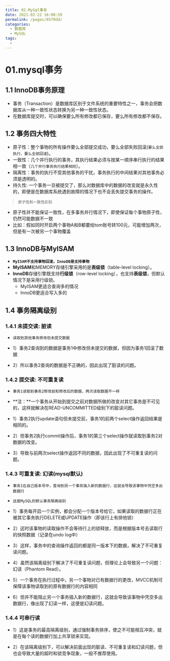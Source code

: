 ```yaml
---
title: 02.MySql事务
date: 2021-02-22 16:00:59
permalink: /pages/65f9dd/
categories:
  - 数据库
  - MySQL
tags:
  - 
---
```

# 01.mysql事务

## 1.1 InnoDB事务原理

- 事务（Transaction）是数据库区别于文件系统的重要特性之一，事务会把数据库从一种一致性状态转换为另一种一致性状态。
- 在数据库提交时，可以确保要么所有修改都已保存，要么所有修改都不保存。


## 1.2 事务四大特性

- 原子性：整个事物的所有操作要么全部提交成功，要么全部失败回滚(`要么全部执行，要么全部回滚`)。
- 一致性：几个并行执行的事务，其执行结果必须与按某一顺序串行执行的结果相一致（`几个并行事务执行结果相同`）。
- 隔离性：事务的执行不受其他事务的干扰，事务执行的中间结果对其他事务必须是透明的。
- 持久性:  一个事务一旦被提交了，那么对数据库中的数据的改变就是永久性的，即便是在数据库系统遇到故障的情况下也不会丢失提交事务的操作。

> `原子性和一致性区别`

- 原子性并不能保证一致性，在多事务并行情况下，即使保证每个事物原子性，仍然可能数据不一致
- 比如：假如同时开启两个事物A和B都要给tom账号转100元，可能增加两次，但是有一次被另一个事物覆盖

## 1.3 InnoDB与MyISAM

- **`MyISAM不支持事物回滚，InnoDB是支持事物`**
- **MyISAM**和MEMORY存储引擎采用的是**表级锁**（table-level locking）。
- **InnoDB**存储引擎既支持**行级锁**（row-level locking），也支持**表级锁**，但默认情况下是采用行级锁。
     - MyISAM更适合查询多的情况
     - InnoDB更适合写入多的

## 1.4 事务隔离级别

### 1.4.1 未提交读: 脏读

- `读取到其他事务修改但未提交数据`

- 1）事务2查询到的数据是事务1中修改但未提交的数据，但因为事务1回滚了数据
- 2）所以事务2查询的数据是不正确的，因此出现了脏读的问题。

### 1.4.2 提交读: 不可重复读

- `事务1读取到事务2修改前和修改后的数据，两次读取数据不一样`

- **注：**一个事务从开始到提交之前对数据所做的改变对其它事务是不可见的，这样就解决在READ-UNCOMMITTED级别下的脏读问题。
- 1）事务2执行update语句但未提交前，事务1的前两个select操作返回结果是相同的。
- 2）但事务2执行commit操作后，事务1的第三个select操作就读取到事务2对数据的改变。
- 3）导致与前两次select操作返回不同的数据，因此出现了不可重复读的问题。

### 1.4.3 可重复读: 幻读(mysql默认)

- `事务1在自己版本号中，查询到另一个事务插入新的数据行，这就会导致该事物中凭空多出数据行`

- `这是MySQL的默认事务隔离级别`

- 1）事务每开启一个实例，都会分配一个版本号给它，如果读取的数据行正在被其它事务执行DELETE或UPDATE操作（即该行上有排他锁）

- 2）这时该事物的读取操作不会等待行上的锁释放，而是根据版本号去读取行的快照数据（记录在undo log中）

- 3）这样，事务中的查询操作返回的都是同一版本下的数据，解决了不可重复读问题。

- 4）虽然该隔离级别下解决了不可重复读问题，但理论上会导致另一个问题：幻读（Phantom Read）。

- 5）一个事务在执行过程中，另一个事物对已有数据行的更改，MVCC机制可保障该事物读取到的原有数据行的内容相同

- 6）但并不能阻止另一个事务插入新的数据行，这就会导致该事物中凭空多出数据行，像出现了幻读一样，这便是幻读问题。

### 1.4.4 可串行读

- 1）这是事务的最高隔离级别，通过强制事务排序，使之不可能相互冲突，就是在每个读的数据行加上共享锁来实现。

- 2）在该隔离级别下，可以解决前面出现的脏读、不可重复读和幻读问题，但也会导致大量的超时和锁竞争现象，一般不推荐使用。



